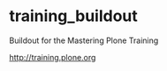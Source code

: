 training_buildout
=================

Buildout for the Mastering Plone Training

http://training.plone.org
